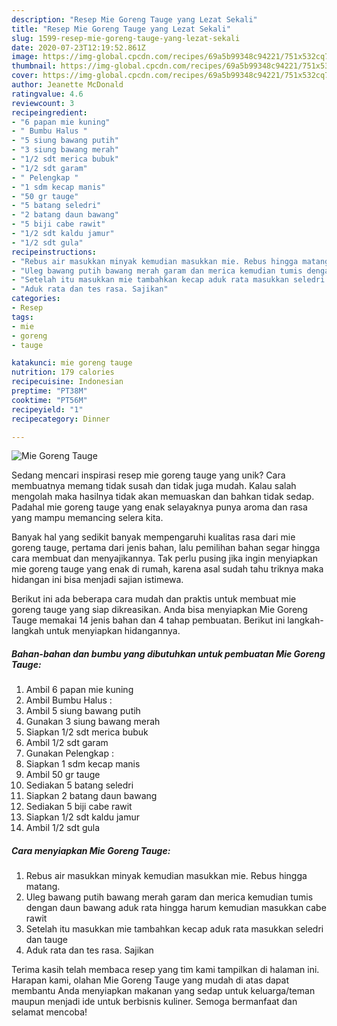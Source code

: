 ```yaml
---
description: "Resep Mie Goreng Tauge yang Lezat Sekali"
title: "Resep Mie Goreng Tauge yang Lezat Sekali"
slug: 1599-resep-mie-goreng-tauge-yang-lezat-sekali
date: 2020-07-23T12:19:52.861Z
image: https://img-global.cpcdn.com/recipes/69a5b99348c94221/751x532cq70/mie-goreng-tauge-foto-resep-utama.jpg
thumbnail: https://img-global.cpcdn.com/recipes/69a5b99348c94221/751x532cq70/mie-goreng-tauge-foto-resep-utama.jpg
cover: https://img-global.cpcdn.com/recipes/69a5b99348c94221/751x532cq70/mie-goreng-tauge-foto-resep-utama.jpg
author: Jeanette McDonald
ratingvalue: 4.6
reviewcount: 3
recipeingredient:
- "6 papan mie kuning"
- " Bumbu Halus "
- "5 siung bawang putih"
- "3 siung bawang merah"
- "1/2 sdt merica bubuk"
- "1/2 sdt garam"
- " Pelengkap "
- "1 sdm kecap manis"
- "50 gr tauge"
- "5 batang seledri"
- "2 batang daun bawang"
- "5 biji cabe rawit"
- "1/2 sdt kaldu jamur"
- "1/2 sdt gula"
recipeinstructions:
- "Rebus air masukkan minyak kemudian masukkan mie. Rebus hingga matang."
- "Uleg bawang putih bawang merah garam dan merica kemudian tumis dengan daun bawang aduk rata hingga harum kemudian masukkan cabe rawit"
- "Setelah itu masukkan mie tambahkan kecap aduk rata masukkan seledri dan tauge"
- "Aduk rata dan tes rasa. Sajikan"
categories:
- Resep
tags:
- mie
- goreng
- tauge

katakunci: mie goreng tauge 
nutrition: 179 calories
recipecuisine: Indonesian
preptime: "PT38M"
cooktime: "PT56M"
recipeyield: "1"
recipecategory: Dinner

---
```



![Mie Goreng Tauge](https://img-global.cpcdn.com/recipes/69a5b99348c94221/751x532cq70/mie-goreng-tauge-foto-resep-utama.jpg)

Sedang mencari inspirasi resep mie goreng tauge yang unik? Cara membuatnya memang tidak susah dan tidak juga mudah. Kalau salah mengolah maka hasilnya tidak akan memuaskan dan bahkan tidak sedap. Padahal mie goreng tauge yang enak selayaknya punya aroma dan rasa yang mampu memancing selera kita.



Banyak hal yang sedikit banyak mempengaruhi kualitas rasa dari mie goreng tauge, pertama dari jenis bahan, lalu pemilihan bahan segar hingga cara membuat dan menyajikannya. Tak perlu pusing jika ingin menyiapkan mie goreng tauge yang enak di rumah, karena asal sudah tahu triknya maka hidangan ini bisa menjadi sajian istimewa.


Berikut ini ada beberapa cara mudah dan praktis untuk membuat mie goreng tauge yang siap dikreasikan. Anda bisa menyiapkan Mie Goreng Tauge memakai 14 jenis bahan dan 4 tahap pembuatan. Berikut ini langkah-langkah untuk menyiapkan hidangannya.

<!--inarticleads1-->

##### Bahan-bahan dan bumbu yang dibutuhkan untuk pembuatan Mie Goreng Tauge:

1. Ambil 6 papan mie kuning
1. Ambil  Bumbu Halus :
1. Ambil 5 siung bawang putih
1. Gunakan 3 siung bawang merah
1. Siapkan 1/2 sdt merica bubuk
1. Ambil 1/2 sdt garam
1. Gunakan  Pelengkap :
1. Siapkan 1 sdm kecap manis
1. Ambil 50 gr tauge
1. Sediakan 5 batang seledri
1. Siapkan 2 batang daun bawang
1. Sediakan 5 biji cabe rawit
1. Siapkan 1/2 sdt kaldu jamur
1. Ambil 1/2 sdt gula




<!--inarticleads2-->

##### Cara menyiapkan Mie Goreng Tauge:

1. Rebus air masukkan minyak kemudian masukkan mie. Rebus hingga matang.
1. Uleg bawang putih bawang merah garam dan merica kemudian tumis dengan daun bawang aduk rata hingga harum kemudian masukkan cabe rawit
1. Setelah itu masukkan mie tambahkan kecap aduk rata masukkan seledri dan tauge
1. Aduk rata dan tes rasa. Sajikan




Terima kasih telah membaca resep yang tim kami tampilkan di halaman ini. Harapan kami, olahan Mie Goreng Tauge yang mudah di atas dapat membantu Anda menyiapkan makanan yang sedap untuk keluarga/teman maupun menjadi ide untuk berbisnis kuliner. Semoga bermanfaat dan selamat mencoba!
